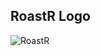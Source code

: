 ## RoastR Logo
![RoastR](https://user-images.githubusercontent.com/73097560/107117124-02c79100-68b3-11eb-92eb-0f0233eab4a0.png)
